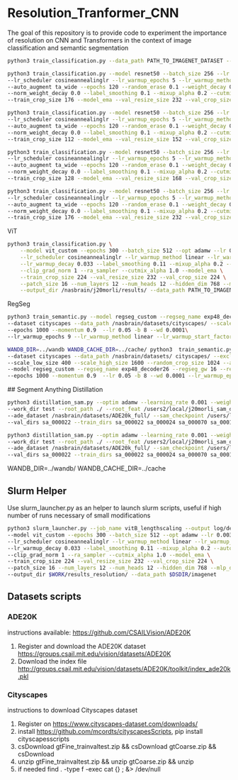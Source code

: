 # Resolution_Tranformer_CNN
The goal of this repository is to provide code to experiment the importance of resolution on CNN and Transformers in the context of image classification and semantic segmentation

```bash
python3 train_classification.py --data_path PATH_TO_IMAGENET_DATASET --train_crop_size 176  --val_resize_size 232
```

```bash
python3 train_classification.py --model resnet50 --batch_size 256 --lr 0.1 \
--lr_scheduler cosineannealinglr --lr_warmup_epochs 5 --lr_warmup_method linear \
--auto_augment ta_wide --epochs 120 --random_erase 0.1 --weight_decay 0.00002 \
--norm_weight_decay 0.0 --label_smoothing 0.1 --mixup_alpha 0.2 --cutmix_alpha 1.0 \
--train_crop_size 176 --model_ema --val_resize_size 232 --val_crop_size 224 --output_dir /nasbrain/j20morli/results/ --data_path PATH_TO_IMAGENET_DATASET
```
```bash
python3 train_classification.py --model resnet50 --batch_size 256 --lr 0.1 \
--lr_scheduler cosineannealinglr --lr_warmup_epochs 5 --lr_warmup_method linear \
--auto_augment ta_wide --epochs 120 --random_erase 0.1 --weight_decay 0.00002 \
--norm_weight_decay 0.0 --label_smoothing 0.1 --mixup_alpha 0.2 --cutmix_alpha 1.0 \
--train_crop_size 112 --model_ema --val_resize_size 152 --val_crop_size 144 --output_dir /nasbrain/j20morli/results/ --data_path PATH_TO_IMAGENET_DATASET
```
```bash
python3 train_classification.py --model resnet50 --batch_size 256 --lr 0.1 \
--lr_scheduler cosineannealinglr --lr_warmup_epochs 5 --lr_warmup_method linear \
--auto_augment ta_wide --epochs 120 --random_erase 0.1 --weight_decay 0.00002 \
--norm_weight_decay 0.0 --label_smoothing 0.1 --mixup_alpha 0.2 --cutmix_alpha 1.0 \
--train_crop_size 128 --model_ema --val_resize_size 168 --val_crop_size 160 --output_dir /nasbrain/j20morli/results/ --data_path PATH_TO_IMAGENET_DATASET
```
```bash
python3 train_classification.py --model resnet50 --batch_size 256 --lr 0.1 \
--lr_scheduler cosineannealinglr --lr_warmup_epochs 5 --lr_warmup_method linear \
--auto_augment ta_wide --epochs 120 --random_erase 0.1 --weight_decay 0.00002 \
--norm_weight_decay 0.0 --label_smoothing 0.1 --mixup_alpha 0.2 --cutmix_alpha 1.0 \
--train_crop_size 176 --model_ema --val_resize_size 232 --val_crop_size 224 --first_conv_resize 76 --channels 3 4 6 3 --output_dir /nasbrain/j20morli/results/ --data_path PATH_TO_IMAGENET_DATASET

```
ViT

```bash
python3 train_classification.py \
    --model vit_custom --epochs 300 --batch_size 512 --opt adamw --lr 0.003 --wd 0.3\
    --lr_scheduler cosineannealinglr --lr_warmup_method linear --lr_warmup_epochs 30\
    --lr_warmup_decay 0.033 --label_smoothing 0.11 --mixup_alpha 0.2 --auto_augment ra\
    --clip_grad_norm 1 --ra_sampler --cutmix_alpha 1.0 --model_ema \
    --train_crop_size 224 --val_resize_size 232 --val_crop_size 224 \
    --patch_size 16 --num_layers 12 --num_heads 12 --hidden_dim 768 --mlp_dim 3072 --img_size 224 \
    --output_dir /nasbrain/j20morli/results/ --data_path PATH_TO_IMAGENET_DATASET

```

RegSeg
```bash
python3 train_semantic.py --model regseg_custom --regseg_name exp48_decoder26 --output_dir /nasbrain/j20morli/results/ \
--dataset cityscapes --data_path /nasbrain/datasets/cityscapes/ --scale_low_size 400 --scale_high_size 1600 --random_crop_size 1024 --augmode randaug_reduced --exclude_classes 14 15 16 \
--epochs 1000 --momentum 0.9  --lr 0.05 -b 8 --wd 0.0001\
--lr_warmup_epochs 9 --lr_warmup_method linear --lr_warmup_start_factor 0.1 
```

```bash
WANDB_DIR=../wandb WANDB_CACHE_DIR=../cache/ python3  train_semantic.py --output_dir /nasbrain/j20morli/results/ \
--dataset cityscapes --data_path /nasbrain/datasets/ cityscapes/ --exclude_classes 14 15 16 \
--scale_low_size 400 --scale_high_size 1600 --random_crop_size 1024 --augmode randaug_reduced \
--model regseg_custom --regseg_name exp48_decoder26 --regseg_gw 16 --regseg_channels 32 24 64 128 320 \
--epochs 1000 --momentum 0.9  --lr 0.05 -b 8 --wd 0.0001 --lr_warmup_epochs 9 --lr_warmup_method linear --lr_warmup_start_factor 0.1 
```
## Segment Anything Distillation
```bash
python3 distillation_sam.py --optim adamw --learning_rate 0.001 --weight_decay 0.0005 --epochs 8 --batch_size 8 --model mobilesam_vit\
--work_dir test --root_path ./ --root_feat /users2/local/j20morli_sam_dataset/SAM_vit_h_features --dataset_path /users2/local/j20morli_sam_dataset/images/ \
--ade_dataset /nasbrain/datasets/ADE20k_full/ --sam_checkpoint /users/local/j20morli/data/sam_vit_h_4b8939.pth \
--val_dirs sa_000022 --train_dirs sa_000022 sa_000024 sa_000070 sa_000135 sa_000137 sa_000138 sa_000259 sa_000477 sa_000977
```
```bash
python3 distillation_sam.py --optim adamw --learning_rate 0.001 --weight_decay 0.0005 --epochs 8 --batch_size 8 --model mobilesam_vit\
--work_dir test --root_path ./ --root_feat /users2/local/j20morli_sam_dataset/SAM_vit_h_features --dataset_path /users2/local/j20morli_sam_dataset/images/ \
--ade_dataset /nasbrain/datasets/ADE20k_full/ --sam_checkpoint /users/local/j20morli/data/sam_vit_h_4b8939.pth \
--val_dirs sa_000022 --train_dirs sa_000022 sa_000024 sa_000070 sa_000135 sa_000137 sa_000138 sa_000259 sa_000477 sa_000977
```

WANDB_DIR=../wandb/ WANDB_CACHE_DIR=../cache


## Slurm Helper
Use slurm_launcher.py as an helper to launch slurm scripts, useful if high number of runs necessary of small modifications
```bash
python3 slurm_launcher.py --job_name vitB_lengthscaling --output log/default/%j/logs.out --error log/default/%j/errors.err --constraint a100 --nodes 1 --ntasks 8 --gres gpu:4 --cpus_per_task 4 --qos qos_gpu-t3 --hint nomultithread --time 20:00:00 --account sxq@a100 --script train_classification \
--model vit_custom --epochs 300 --batch_size 512 --opt adamw --lr 0.003 --wd 0.3 \
--lr_scheduler cosineannealinglr --lr_warmup_method linear --lr_warmup_epochs 30 \
--lr_warmup_decay 0.033 --label_smoothing 0.11 --mixup_alpha 0.2 --auto_augment ra \
--clip_grad_norm 1 --ra_sampler --cutmix_alpha 1.0 --model_ema \
--train_crop_size 224 --val_resize_size 232 --val_crop_size 224 \
--patch_size 16 --num_layers 12 --num_heads 12 --hidden_dim 768 --mlp_dim 3072 --img_size 224 \
--output_dir $WORK/results_resolution/ --data_path $DSDIR/imagenet
 ```


## Datasets scripts
### ADE20K
instructions available: https://github.com/CSAILVision/ADE20K
1. Register and download the ADE20K dataset https://groups.csail.mit.edu/vision/datasets/ADE20K
2. Download the index file http://groups.csail.mit.edu/vision/datasets/ADE20K/toolkit/index_ade20k.pkl


### Cityscapes
instructions to download Cityscapes dataset
1. Register on  https://www.cityscapes-dataset.com/downloads/
2. install https://github.com/mcordts/cityscapesScripts, pip install cityscapesscripts
3. csDownload gtFine_trainvaltest.zip && csDownload gtCoarse.zip && csDownload
4. unzip gtFine_trainvaltest.zip && unzip gtCoarse.zip && unzip
5. if needed find . -type f -exec cat {} \; &> /dev/null